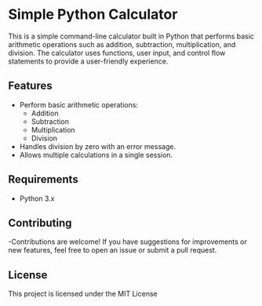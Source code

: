 # Simple Python Calculator

This is a simple command-line calculator built in Python that performs basic arithmetic operations such as addition, subtraction, multiplication, and division. The calculator uses functions, user input, and control flow statements to provide a user-friendly experience.

## Features

- Perform basic arithmetic operations:
  - Addition
  - Subtraction
  - Multiplication
  - Division
- Handles division by zero with an error message.
- Allows multiple calculations in a single session.

## Requirements

- Python 3.x


## Contributing

-Contributions are welcome! If you have suggestions for improvements or new features, feel free to open an issue or submit a pull request.


## License
This project is licensed under the MIT License


